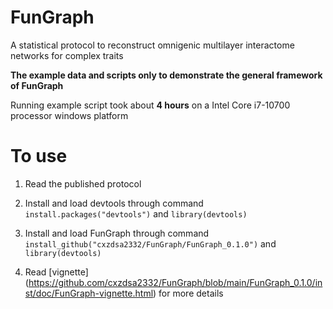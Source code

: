 # FunGraph

A statistical protocol to reconstruct omnigenic multilayer interactome networks for complex traits

**The example data and scripts only to demonstrate the general framework of FunGraph**

Running example script took about **4 hours** on a Intel Core i7-10700 processor windows platform

# To use

1. Read the published protocol

2. Install and load devtools through command `install.packages("devtools")` and `library(devtools)`

3. Install and load FunGraph through command `install_github("cxzdsa2332/FunGraph/FunGraph_0.1.0")` and `library(devtools)`

4. Read [vignette] (https://github.com/cxzdsa2332/FunGraph/blob/main/FunGraph_0.1.0/inst/doc/FunGraph-vignette.html) for more details 
